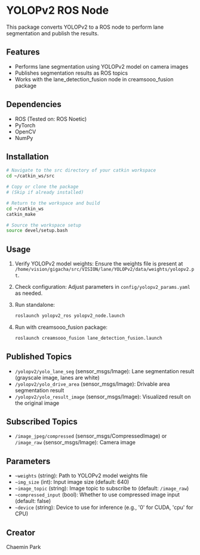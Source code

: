 # YOLOPv2 ROS Node

This package converts YOLOPv2 to a ROS node to perform lane segmentation and publish the results.

## Features
- Performs lane segmentation using YOLOPv2 model on camera images
- Publishes segmentation results as ROS topics
- Works with the lane_detection_fusion node in creamsooo_fusion package

## Dependencies
- ROS (Tested on: ROS Noetic)
- PyTorch
- OpenCV
- NumPy

## Installation
```bash
# Navigate to the src directory of your catkin workspace
cd ~/catkin_ws/src

# Copy or clone the package
# (Skip if already installed)

# Return to the workspace and build
cd ~/catkin_ws
catkin_make

# Source the workspace setup
source devel/setup.bash
```

## Usage
1. Verify YOLOPv2 model weights: 
   Ensure the weights file is present at `/home/vision/gigacha/src/VISION/lane/YOLOPv2/data/weights/yolopv2.pt`.

2. Check configuration: 
   Adjust parameters in `config/yolopv2_params.yaml` as needed.

3. Run standalone:
   ```bash
   roslaunch yolopv2_ros yolopv2_node.launch
   ```

4. Run with creamsooo_fusion package:
   ```bash
   roslaunch creamsooo_fusion lane_detection_fusion.launch
   ```

## Published Topics
- `/yolopv2/yolo_lane_seg` (sensor_msgs/Image): Lane segmentation result (grayscale image, lanes are white)
- `/yolopv2/yolo_drive_area` (sensor_msgs/Image): Drivable area segmentation result
- `/yolopv2/yolo_result_image` (sensor_msgs/Image): Visualized result on the original image

## Subscribed Topics
- `/image_jpeg/compressed` (sensor_msgs/CompressedImage) or `/image_raw` (sensor_msgs/Image): Camera image

## Parameters
- `~weights` (string): Path to YOLOPv2 model weights file
- `~img_size` (int): Input image size (default: 640)
- `~image_topic` (string): Image topic to subscribe to (default: `/image_raw`)
- `~compressed_input` (bool): Whether to use compressed image input (default: false)
- `~device` (string): Device to use for inference (e.g., '0' for CUDA, 'cpu' for CPU)

## Creator
Chaemin Park 